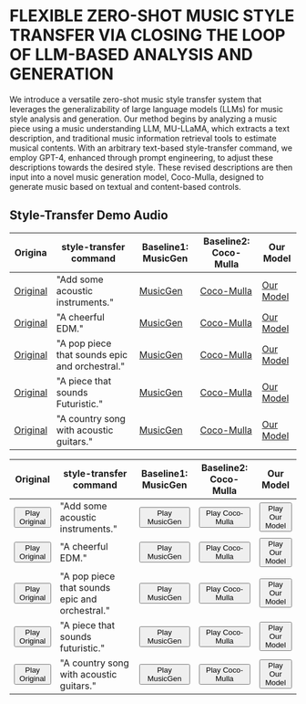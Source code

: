 # FLEXIBLE ZERO-SHOT MUSIC STYLE TRANSFER VIA CLOSING THE LOOP OF LLM-BASED ANALYSIS AND GENERATION

We introduce a versatile zero-shot music style transfer system that leverages the generalizability of large language models (LLMs) for music style analysis and generation. Our method begins by analyzing a music piece using a music understanding LLM, MU-LLaMA, which extracts a text description, and traditional music information retrieval tools to estimate musical contents. With an arbitrary text-based style-transfer command, we employ GPT-4, enhanced through prompt engineering, to adjust these descriptions towards the desired style. These revised descriptions are then input into a novel music generation model, Coco-Mulla, designed to generate music based on textual and content-based controls. 

## Style-Transfer Demo Audio

| Origina | style-transfer command | Baseline1: MusicGen | Baseline2: Coco-Mulla | Our Model |
|---------|------------------------|---------------------|-----------------------|-----------|
|[Original](demo_audio/Alone/Original.wav)|"Add some acoustic instruments."|[MusicGen](demo_audio/Alone/MusicGen.wav)|[Coco-Mulla](demo_audio/Alone/V1.wav)|[Our Model](demo_audio/Alone/V2.wav)|
[Original](demo_audio/yyw/Original.wav)|"A cheerful EDM."|[MusicGen](demo_audio/yyw/MusicGen.wav)|[Coco-Mulla](demo_audio/yyw/V1.wav)|[Our Model](demo_audio/yyw/V2.wav)|
[Original](demo_audio/Never-Gonna-Give-You-Up/Original.wav)|"A pop piece that sounds epic and orchestral."|[MusicGen](demo_audio/Never-Gonna-Give-You-Up/MusicGen.wav)|[Coco-Mulla](demo_audio/Never-Gonna-Give-You-Up/V1.wav)|[Our Model](demo_audio/Never-Gonna-Give-You-Up/V2.wav)|
[Original](demo_audio/Layla/Original.wav)|"A piece that sounds Futuristic."|[MusicGen](demo_audio/Layla/MusicGen.wav)|[Coco-Mulla](demo_audio/Layla/V1.wav)|[Our Model](demo_audio/Layla/V2.wav)|
[Original](demo_audio/Smurf/Original.wav)|"A country song with acoustic guitars."|[MusicGen](demo_audio/Smurf/MusicGen.wav)|[Coco-Mulla](demo_audio/Smurf/V1.wav)|[Our Model](demo_audio/Smurf/V2.wav)|

| Original | style-transfer command | Baseline1: MusicGen | Baseline2: Coco-Mulla | Our Model |
|----------|------------------------|---------------------|-----------------------|-----------|
|<button onclick="window.open('demo_audio/Alone/Original.wav', '_blank')">Play Original</button>| "Add some acoustic instruments." | <button onclick="window.open('demo_audio/Alone/MusicGen.wav', '_blank')">Play MusicGen</button> | <button onclick="window.open('demo_audio/Alone/V1.wav', '_blank')">Play Coco-Mulla</button> | <button onclick="window.open('demo_audio/Alone/V2.wav', '_blank')">Play Our Model</button> |
|<button onclick="window.open('demo_audio/yyw/Original.wav', '_blank')">Play Original</button>| "A cheerful EDM." | <button onclick="window.open('demo_audio/yyw/MusicGen.wav', '_blank')">Play MusicGen</button> | <button onclick="window.open('demo_audio/yyw/V1.wav', '_blank')">Play Coco-Mulla</button> | <button onclick="window.open('demo_audio/yyw/V2.wav', '_blank')">Play Our Model</button> |
|<button onclick="window.open('demo_audio/Never-Gonna-Give-You-Up/Original.wav', '_blank')">Play Original</button>| "A pop piece that sounds epic and orchestral." | <button onclick="window.open('demo_audio/Never-Gonna-Give-You-Up/MusicGen.wav', '_blank')">Play MusicGen</button> | <button onclick="window.open('demo_audio/Never-Gonna-Give-You-Up/V1.wav', '_blank')">Play Coco-Mulla</button> | <button onclick="window.open('demo_audio/Never-Gonna-Give-You-Up/V2.wav', '_blank')">Play Our Model</button> |
|<button onclick="window.open('demo_audio/Layla/Original.wav', '_blank')">Play Original</button>| "A piece that sounds futuristic." | <button onclick="window.open('demo_audio/Layla/MusicGen.wav', '_blank')">Play MusicGen</button> | <button onclick="window.open('demo_audio/Layla/V1.wav', '_blank')">Play Coco-Mulla</button> | <button onclick="window.open('demo_audio/Layla/V2.wav', '_blank')">Play Our Model</button> |
|<button onclick="window.open('demo_audio/Smurf/Original.wav', '_blank')">Play Original</button>| "A country song with acoustic guitars." | <button onclick="window.open('demo_audio/Smurf/MusicGen.wav', '_blank')">Play MusicGen</button> | <button onclick="window.open('demo_audio/Smurf/V1.wav', '_blank')">Play Coco-Mulla</button> | <button onclick="window.open('demo_audio/Smurf/V2.wav', '_blank')">Play Our Model</button> |

